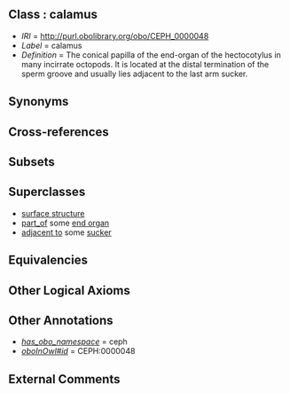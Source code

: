 
## Class : calamus

 * *IRI* = http://purl.obolibrary.org/obo/CEPH_0000048
 * *Label* = calamus
 * *Definition* = The conical papilla of the end-organ of the hectocotylus in many incirrate octopods. It is located at the distal termination of the sperm groove and usually lies adjacent to the last arm sucker.

## Synonyms


## Cross-references


## Subsets


## Superclasses

 * [surface structure](../../UBERON/02/UBERON_0003102.md)
 * [part_of](../../BFO/50/BFO_0000050.md) some [end organ](../../CEPH/98/CEPH_0000098.md)
 * [adjacent to](../../ceph#adjacent/to/ceph#adjacent_to.md) some [sucker](../../CEPH/48/CEPH_0000248.md)

## Equivalencies


## Other Logical Axioms


## Other Annotations

 * *[has_obo_namespace](../../ce/oboInOwl#hasOBONamespace.md)* = ceph
 * *[oboInOwl#id](../../id/oboInOwl#id.md)* = CEPH:0000048

## External Comments

